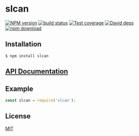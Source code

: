 # slcan

  [![NPM version][npm-image]][npm-url]
  [![build status][travis-image]][travis-url]
  [![Test coverage][codecov-image]][codecov-url]
  [![David deps][david-image]][david-url]
  [![npm download][download-image]][download-url]
  


## Installation

`$ npm install slcan`

## [API Documentation](https://cheminfo.github.io/slcan/)

## Example

```js
const slcan = require('slcan');
```


## License

[MIT](./LICENSE)

[npm-image]: https://img.shields.io/npm/v/slcan.svg?style=flat-square
[npm-url]: https://www.npmjs.com/package/slcan
[travis-image]: https://img.shields.io/travis/cheminfo/slcan/master.svg?style=flat-square
[travis-url]: https://travis-ci.org/cheminfo/slcan
[codecov-image]: https://img.shields.io/codecov/c/github/cheminfo/slcan.svg?style=flat-square
[codecov-url]: https://codecov.io/gh/cheminfo/slcan
[david-image]: https://img.shields.io/david/cheminfo/slcan.svg?style=flat-square
[david-url]: https://david-dm.org/cheminfo/slcan
[download-image]: https://img.shields.io/npm/dm/slcan.svg?style=flat-square
[download-url]: https://www.npmjs.com/package/slcan
